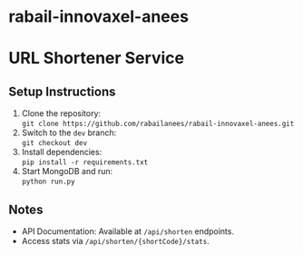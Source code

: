 # rabail-innovaxel-anees
# URL Shortener Service

## Setup Instructions

1. Clone the repository:  
   `git clone https://github.com/rabailanees/rabail-innovaxel-anees.git`  
2. Switch to the `dev` branch:  
   `git checkout dev`  
3. Install dependencies:  
   `pip install -r requirements.txt`  
4. Start MongoDB and run:  
   `python run.py`  

## Notes
- API Documentation: Available at `/api/shorten` endpoints.  
- Access stats via `/api/shorten/{shortCode}/stats`.  
